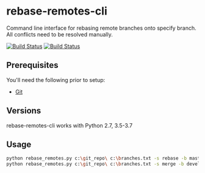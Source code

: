 # rebase-remotes-cli

Command line interface for rebasing remote branches onto specify branch.
All conflicts need to be resolved manually.

<a href="https://github.com/asavras/rebase-remotes-cli/actions"><img alt="Build Status" src="https://github.com/asavras/rebase-remotes-cli/workflows/build/badge.svg"></a> [![Build Status](https://travis-ci.org/asavras/rebase-remotes-cli.svg?branch=master)](https://travis-ci.org/asavras/rebase-remotes-cli)

## Prerequisites

You'll need the following prior to setup:

* [Git](https://git-scm.com/downloads)

## Versions

rebase-remotes-cli works with Python 2.7, 3.5-3.7

## Usage

```bash
python rebase_remotes.py c:\git_repo\ c:\branches.txt -s rebase -b master
python rebase_remotes.py c:\git_repo\ c:\branches.txt -s merge -b develop -i c:\ignore.txt
```
